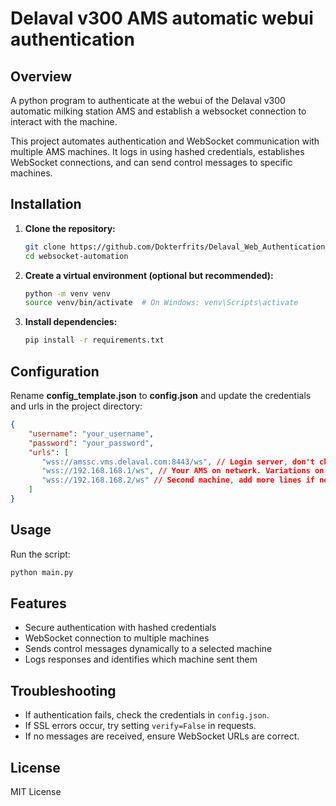 # Delaval v300 AMS automatic webui authentication

## Overview

A python program to authenticate at the webui of the Delaval v300 automatic milking station AMS and establish a websocket connection to interact with the machine.

This project automates authentication and WebSocket communication with multiple AMS machines. It logs in using hashed credentials, establishes WebSocket connections, and can send control messages to specific machines.

## Installation

1. **Clone the repository:**
   ```sh
   git clone https://github.com/Dokterfrits/Delaval_Web_Authentication_API
   cd websocket-automation
   ```
2. **Create a virtual environment (optional but recommended):**
   ```sh
   python -m venv venv
   source venv/bin/activate  # On Windows: venv\Scripts\activate
   ```
3. **Install dependencies:**
   ```sh
   pip install -r requirements.txt
   ```

## Configuration

Rename **config_template.json** to **config.json** and update the credentials and urls in the project directory:
   ```json
   {
       "username": "your_username",
       "password": "your_password",
       "urls": [
          "wss://amssc.vms.delaval.com:8443/ws", // Login server, don't change this. Used to retrieve user uuid with token
          "wss://192.168.168.1/ws", // Your AMS on network. Variations on "wss://vms_1.vms.delaval.com/ws" might also work
          "wss://192.168.168.2/ws" // Second machine, add more lines if necessary
       ]
   }
   ```

## Usage

Run the script:

```sh
python main.py
```

## Features

- Secure authentication with hashed credentials
- WebSocket connection to multiple machines
- Sends control messages dynamically to a selected machine
- Logs responses and identifies which machine sent them

## Troubleshooting

- If authentication fails, check the credentials in `config.json`.
- If SSL errors occur, try setting `verify=False` in requests.
- If no messages are received, ensure WebSocket URLs are correct.

## License

MIT License

